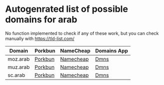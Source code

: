 # Autogenrated list of possible domains for arab

No function implemented to check if any of these work, but you can check manually with https://tld-list.com/

| Domain | Porkbun | NameCheap | Domains App |
|---|---|---|---|
| moz.arab | [Porkbun](https://porkbun.com/checkout/search?prb=e814663da1&tlds=&idnLanguage=&search=search&q=moz.arab) | [Namecheap](https://www.namecheap.com/domains/registration/results/?domain=moz.arab) | [Dmns](https://dmns.app/domains?q=moz.arab) |
| muz.arab | [Porkbun](https://porkbun.com/checkout/search?prb=e814663da1&tlds=&idnLanguage=&search=search&q=muz.arab) | [Namecheap](https://www.namecheap.com/domains/registration/results/?domain=muz.arab) | [Dmns](https://dmns.app/domains?q=muz.arab) |
| sc.arab | [Porkbun](https://porkbun.com/checkout/search?prb=e814663da1&tlds=&idnLanguage=&search=search&q=sc.arab) | [Namecheap](https://www.namecheap.com/domains/registration/results/?domain=sc.arab) | [Dmns](https://dmns.app/domains?q=sc.arab) |
